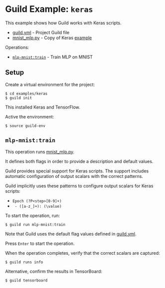 # Guild Example: `keras`

This example shows how Guild works with Keras scripts.

- [guild.yml](guild.yml) - Project Guild file
- [mnist_mlp.py](mnist_mlp.py) - Copy of Keras
  [example](https://github.com/keras-team/keras/blob/master/examples/mnist_mlp.py)

Operations:

- [`mlp-mnist:train`](#mlp-mnisttrain) - Train MLP on MNIST

## Setup

Create a virtual environment for the project:

    $ cd examples/keras
    $ guild init

This installed Keras and TensorFlow.

Active the environment:

    $ source guild-env

## `mlp-mnist:train`

This operation runs [mnist_mlp.py](mnist_mlp.py).

It defines both flags in order to provide a description and default
values.

Guild provides special support for Keras scripts. The support includes
automatic configuration of output scalars with the correct patterns.

Guild implicitly uses these patterns to configure output scalars for
Keras scripts:

- `Epoch (?P<step>[0-9]+)`
- ` - ([a-z_]+): (\value)`

To start the operation, run:

    $ guild run mlp-mnist:train

Note that Guild uses the default flag values defined in
[guild.yml](guild.yml).

Press `Enter` to start the operation.

When the operation completes, verify that the correct scalars are
captured:

    $ guild runs info

Alternative, confirm the results in TensorBoard:

    $ guild tensorboard
